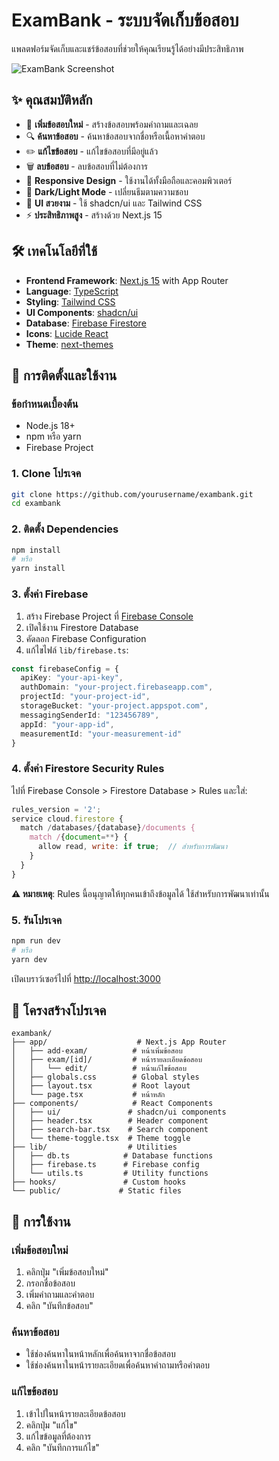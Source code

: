 # ExamBank - ระบบจัดเก็บข้อสอบ

แพลตฟอร์มจัดเก็บและแชร์ข้อสอบที่ช่วยให้คุณเรียนรู้ได้อย่างมีประสิทธิภาพ

![ExamBank Screenshot](https://via.placeholder.com/800x400/6366f1/ffffff?text=ExamBank+Dashboard)

## ✨ คุณสมบัติหลัก

- 📝 **เพิ่มข้อสอบใหม่** - สร้างข้อสอบพร้อมคำถามและเฉลย
- 🔍 **ค้นหาข้อสอบ** - ค้นหาข้อสอบจากชื่อหรือเนื้อหาคำตอบ
- ✏️ **แก้ไขข้อสอบ** - แก้ไขข้อสอบที่มีอยู่แล้ว
- 🗑️ **ลบข้อสอบ** - ลบข้อสอบที่ไม่ต้องการ
- 📱 **Responsive Design** - ใช้งานได้ทั้งมือถือและคอมพิวเตอร์
- 🌙 **Dark/Light Mode** - เปลี่ยนธีมตามความชอบ
- 🎨 **UI สวยงาม** - ใช้ shadcn/ui และ Tailwind CSS
- ⚡ **ประสิทธิภาพสูง** - สร้างด้วย Next.js 15

## 🛠️ เทคโนโลยีที่ใช้

- **Frontend Framework**: [Next.js 15](https://nextjs.org/) with App Router
- **Language**: [TypeScript](https://www.typescriptlang.org/)
- **Styling**: [Tailwind CSS](https://tailwindcss.com/)
- **UI Components**: [shadcn/ui](https://ui.shadcn.com/)
- **Database**: [Firebase Firestore](https://firebase.google.com/docs/firestore)
- **Icons**: [Lucide React](https://lucide.dev/)
- **Theme**: [next-themes](https://github.com/pacocoursey/next-themes)

## 🚀 การติดตั้งและใช้งาน

### ข้อกำหนดเบื้องต้น

- Node.js 18+ 
- npm หรือ yarn
- Firebase Project

### 1. Clone โปรเจค

```bash
git clone https://github.com/yourusername/exambank.git
cd exambank
```

### 2. ติดตั้ง Dependencies

```bash
npm install
# หรือ
yarn install
```

### 3. ตั้งค่า Firebase

1. สร้าง Firebase Project ที่ [Firebase Console](https://console.firebase.google.com/)
2. เปิดใช้งาน Firestore Database
3. คัดลอก Firebase Configuration
4. แก้ไขไฟล์ `lib/firebase.ts`:

```typescript
const firebaseConfig = {
  apiKey: "your-api-key",
  authDomain: "your-project.firebaseapp.com",
  projectId: "your-project-id",
  storageBucket: "your-project.appspot.com",
  messagingSenderId: "123456789",
  appId: "your-app-id",
  measurementId: "your-measurement-id"
}
```

### 4. ตั้งค่า Firestore Security Rules

ไปที่ Firebase Console > Firestore Database > Rules และใส่:

```javascript
rules_version = '2';
service cloud.firestore {
  match /databases/{database}/documents {
    match /{document=**} {
      allow read, write: if true;  // สำหรับการพัฒนา
    }
  }
}
```

**⚠️ หมายเหตุ**: Rules นี้อนุญาตให้ทุกคนเข้าถึงข้อมูลได้ ใช้สำหรับการพัฒนาเท่านั้น

### 5. รันโปรเจค

```bash
npm run dev
# หรือ
yarn dev
```

เปิดเบราว์เซอร์ไปที่ [http://localhost:3000](http://localhost:3000)

## 📁 โครงสร้างโปรเจค

```text
exambank/
├── app/                    # Next.js App Router
│   ├── add-exam/          # หน้าเพิ่มข้อสอบ
│   ├── exam/[id]/         # หน้ารายละเอียดข้อสอบ
│   │   └── edit/          # หน้าแก้ไขข้อสอบ
│   ├── globals.css        # Global styles
│   ├── layout.tsx         # Root layout
│   └── page.tsx           # หน้าหลัก
├── components/            # React Components
│   ├── ui/               # shadcn/ui components
│   ├── header.tsx        # Header component
│   ├── search-bar.tsx    # Search component
│   └── theme-toggle.tsx  # Theme toggle
├── lib/                  # Utilities
│   ├── db.ts            # Database functions
│   ├── firebase.ts      # Firebase config
│   └── utils.ts         # Utility functions
├── hooks/               # Custom hooks
└── public/             # Static files
```

## 🎯 การใช้งาน

### เพิ่มข้อสอบใหม่

1. คลิกปุ่ม "เพิ่มข้อสอบใหม่"
2. กรอกชื่อข้อสอบ
3. เพิ่มคำถามและคำตอบ
4. คลิก "บันทึกข้อสอบ"

### ค้นหาข้อสอบ

- ใช้ช่องค้นหาในหน้าหลักเพื่อค้นหาจากชื่อข้อสอบ
- ใช้ช่องค้นหาในหน้ารายละเอียดเพื่อค้นหาคำถามหรือคำตอบ

### แก้ไขข้อสอบ

1. เข้าไปในหน้ารายละเอียดข้อสอบ
2. คลิกปุ่ม "แก้ไข"
3. แก้ไขข้อมูลที่ต้องการ
4. คลิก "บันทึกการแก้ไข"






```

